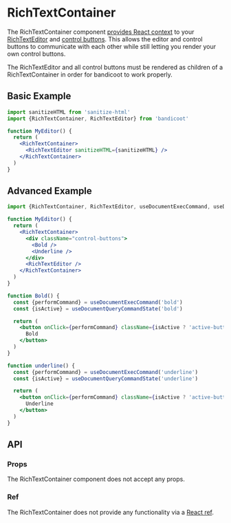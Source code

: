 # RichTextContainer

The RichTextContainer component [provides React context](https://reactjs.org/docs/context.html#contextprovider) to
your [RichTextEditor](/components/rich-text-editor.md) and [control buttons](/concepts/control-button.md). This allows
the editor and control buttons to communicate with each other while still letting you render your own control buttons.

The RichTextEditor and all control buttons must be rendered as children of a RichTextContainer in order for
bandicoot to work properly.

## Basic Example
```jsx
import sanitizeHTML from 'sanitize-html'
import {RichTextContainer, RichTextEditor} from 'bandicoot'

function MyEditor() {
  return (
    <RichTextContainer>
      <RichTextEditor sanitizeHTML={sanitizeHTML} />
    </RichTextContainer>
  )
}
```

## Advanced Example
```jsx
import {RichTextContainer, RichTextEditor, useDocumentExecCommand, useDocumentQueryCommandState} from 'bandicoot'

function MyEditor() {
  return (
    <RichTextContainer>
      <div className="control-buttons">
        <Bold />
        <Underline />
      </div>
      <RichTextEditor />
    </RichTextContainer>
  )
}

function Bold() {
  const {performCommand} = useDocumentExecCommand('bold')
  const {isActive} = useDocumentQueryCommandState('bold')

  return (
    <button onClick={performCommand} className={isActive ? 'active-button' : ''}>
      Bold
    </button>
  )
}

function underline() {
  const {performCommand} = useDocumentExecCommand('underline')
  const {isActive} = useDocumentQueryCommandState('underline')

  return (
    <button onClick={performCommand} className={isActive ? 'active-button' : ''}>
      Underline
    </button>
  )
}
```

## API

### Props
The RichTextContainer component does not accept any props.

### Ref
The RichTextContainer does not provide any functionality via a [React ref](https://reactjs.org/docs/glossary.html#refs).
